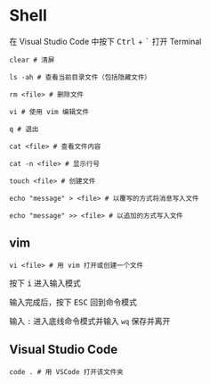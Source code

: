 # Shell

在 Visual Studio Code 中按下 <kbd>Ctrl</kbd> + <kbd>`</kbd> 打开 Terminal

```shell
clear # 清屏

ls -ah # 查看当前目录文件（包括隐藏文件）

rm <file> # 删除文件

vi # 使用 vim 编辑文件

q # 退出

cat <file> # 查看文件内容

cat -n <file> # 显示行号

touch <file> # 创建文件

echo "message" > <file> # 以覆写的方式将消息写入文件

echo "message" >> <file> # 以追加的方式写入文件
```

## vim

```shell
vi <file> # 用 vim 打开或创建一个文件
```

按下 <kbd>i</kbd> 进入输入模式

输入完成后，按下 <kbd>ESC</kbd> 回到命令模式

输入 `:` 进入底线命令模式并输入 `wq` 保存并离开

## Visual Studio Code

```shell
code . # 用 VSCode 打开该文件夹
```